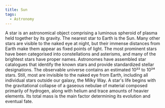 ```yaml
---
title: Sun
tags:
  - Astronomy
---
```

A star is an astronomical object comprising a luminous spheroid of plasma held together by its gravity. The nearest star to Earth is the Sun. Many other stars are visible to the naked eye at night, but their immense distances from Earth make them appear as fixed points of light. The most prominent stars have been categorised into constellations and asterisms, and many of the brightest stars have proper names. Astronomes have assembled star catalogues that identify the known stars and provide standardized stellar designations. The observable universe contains an estimated 10²² to 10²⁴ stars. Still, most are invisible to the naked eye from Earth, including all individual stars outside our galaxy, the Milky Way. A star's life begins with the gravitational collapse of a gaseous nebulae of material composed primarily of hydrogen, along with helium and trace amounts of heavier elements. Its total mass is the main factor determining its evolution and eventual fate.